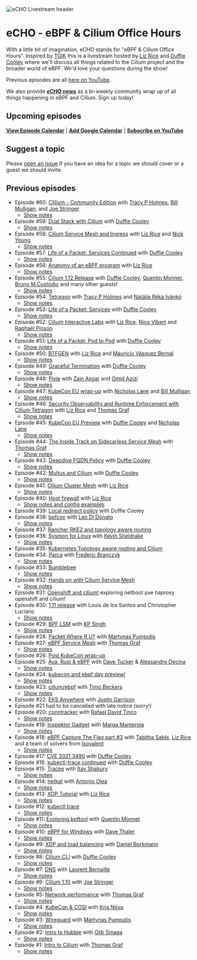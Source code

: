 ![eCHO Livestream header](images/echo-cilium-ebpf-k8s.png)

# eCHO - eBPF & Cilium Office Hours

With a little bit of imagination, eCHO stands for "eBPF & Cilium Office Hours". Inspired by [TGIK](https://github.com/vmware-tanzu/tgik) this is a livestream hosted by [Liz Rice](https://twitter.com/lizrice) and [Duffie Cooley](https://twitter.com/mauilion) where we'll discuss all things related to the Cilium project and the broader world of eBPF. We'd love your questions during the show!

Previous episodes are all [here on YouTube](https://www.youtube.com/playlist?list=PLDg_GiBbAx-mY3VFLPbLHcxo6wUjejAOC).

We also provide **[eCHO news](https://cilium.io/newsletter/)** as a bi-weekly community wrap up of all things happening in eBPF and Cilium. Sign up today!

## Upcoming episodes

[**View Episode Calendar**](https://calendar.google.com/calendar/embed?src=c_r0u072069ks1htjgkn8j4a9dj0%40group.calendar.google.com&ctz=Europe%2FLondon) | [**Add Google Calendar**](https://calendar.google.com/calendar/u/0?cid=Y19yMHUwNzIwNjlrczFodGpna244ajRhOWRqMEBncm91cC5jYWxlbmRhci5nb29nbGUuY29t) | [**Subscribe on YouTube**](https://youtube.com/playlist?list=PLDg_GiBbAx-mY3VFLPbLHcxo6wUjejAOC)

## Suggest a topic

Please [open an issue](https://github.com/isovalent/eCHO/issues/new) if you have an idea for a topic we should cover or a guest we should invite.

## Previous episodes

- Episode #60: [Clilium - Community Edition](https://youtu.be/vJLW8V72vMk) with [Tracy P Holmes](https://twitter.com/tracypholmes), [Bill Mulligan](https://twitter.com/breakawaybilly), and [Joe Stringer](https://twitter.com/joestringernz)
  - [Show notes](episodes/060)
- Episode #59: [Dual Stack with Cilium](https://youtu.be/SwXvGeMy3Wg) with [Duffie Cooley](https://twitter.com/mauilion)
  - [Show notes](episodes/059)
- Episode #58: [Cilium Service Mesh and Ingress](https://youtu.be/oeh3u4V2--M) with [Liz Rice](https://twitter.com/lizrice) and [Nick Young](https://twitter.com/youngnick)
  - [Show notes](episodes/058)
- Episode #57: [Life of a Packet: Services Continued](https://youtu.be/Pju0MQRblmc) with [Duffie Cooley](https://twitter.com/mauilion)
  - [Show notes](episodes/057)
- Episode #56: [Anatomy of an eBPF program](https://youtu.be/nXL737H8Kcc) with [Liz Rice](https://twitter.com/lizrice)
  - [Show notes](episodes/056)
- Episode #55: [Cilium 1.12 Release](https://youtu.be/oeh3u4V2--M) with [Duffie Cooley](https://twitter.com/mauilion), [Quentin
  Monnet](https://twitter.com/qeole), [Bruno M.Custódio](https://twitter.com/bmcustodio) and many other guests!
  - [Show notes](episodes/055)
- Episode #54: [Tetragon](https://youtu.be/vVFg8WkaeeM) with [Tracy P Holmes](https://twitter.com/tracypholmes) and [Natália Réka Ivánkó](https://twitter.com/nataliaivanko)
  - [Show notes](episodes/054)
- Episode #53: [Life of a Packet: Services](https://youtu.be/SGfMEpjq07Q) with [Duffie Cooley](https://twitter.com/mauilion)
  - [Show notes](episodes/053)
- Episode #52: [Cilium Interactive Labs](https://youtu.be/HiT2wxQdNBM) with [Liz Rice](https://twitter.com/lizrice), [Nico Vibert](https://twitter.com/nicovibert) and [Raphaël Pinson](https://twitter.com/raphink)
  - [Show notes](episodes/052)
- Episode #51: [Life of a Packet: Pod to Pod](https://youtu.be/0BKU6avwS98) with [Duffie Cooley](https://twitter.com/mauilion)
  - [Show notes](episodes/051)
- Episode #50: [BTFGEN](https://youtu.be/zdbCvGSdFiQ) with [Liz Rice](https://twitter.com/lizrice) and [Mauricio Vásquez Bernal](https://twitter.com/maurovasquezb)
  - [Show notes](episodes/050)
- Episode #49: [Graceful Termination](https://youtu.be/9GBxJMp6UkI) with [Duffie Cooley](https://twitter.com/mauilion)
  - [Show notes](episodes/049)
- Episode #48: [Pixie](https://youtu.be/j090RUVuKKk) with [Zain Asgar](https://twitter.com/zainasgar) and [Omid Azizi](https://twitter.com/oazizi)
  - [Show notes](/episodes/048)   
- Episode #47: [KubeCon EU wrap-up](https://youtu.be/fTTBk4YFeyc) with [Nicholas Lane](https://twitter.com/apinick) and [Bill Mulligan](https://twitter.com/breakawaybilly)
  - [Show notes](/episodes/047)  
- Episode #46: [Security Observability and Runtime Enforcement with Cilium Tetragon](https://youtu.be/1rpykZ8FUvs) with [Liz Rice](https://twitter.com/lizrice) and [Thomas Graf](https://twitter.com/tgraf__)
  - [Show notes](/episodes/046)  
- Episode #45: [KubeCon EU Preview](https://youtu.be/0-mD02qYXHg) with [Duffie
  Cooley](https://twitter.com/mauilion) and [Nicholas Lane](https://twitter.com/apinick)
  - [Show notes](/episodes/045)  
- Episode #44: [The Inside Track on Sidecarless Service Mesh](https://youtu.be/XpccICEYqiA) with [Thomas Graf](https://twitter.com/tgraf__)
  - [Show notes](/episodes/044)  
- Episode #43: [Deepdive FQDN Policy](https://youtu.be/iJ98HRZi8hM) with [Duffie
  Cooley](https://twitter.com/mauilion)
  - [Show notes](/episodes/043)  
- Episode #42: [Multus and Cilium](https://youtu.be/bIYZrSoGTFg) with [Duffie
  Cooley](https://twitter.com/mauilion)
  - [Show notes](/episodes/042)  
- Episode #41: [Cilium Cluster Mesh](https://youtu.be/VBOONHW65NU) with [Liz
  Rice](https://twitter.com/lizrice)
  - [Show notes](/episodes/041)  
- Episode #40: [Host firewall](https://youtu.be/GLLLcz398K0) with [Liz Rice](https://twitter.com/lizrice)
  - [Show notes and config examples](/episodes/040)
- Episode #39: [Local redirect policy](https://youtu.be/BT_gdlhjiQc) with Duffie Cooley
- Episode #38: [bpfcov](https://youtu.be/wul6NBU23zY) with [Leo Di Donato](https://twitter.com/leodido)
  - [Show notes](/episodes/038)
- Episode #37: [Rancher RKE2 and topology aware routing](https://youtu.be/P7WKlhyoyMA)
- Episode #36: [Sysmon for Linux](https://youtu.be/HsvYBnGq3FA) with [Kevin Sheldrake](https://twitter.com/kevsecurity)
  - [Show notes](/episodes/036)
- Episode #35: [Kubernetes Topology aware routing and Cilium](https://youtu.be/7Clr3rY02NQ)
- Episode #34: [Parca](https://youtu.be/HGyNZaJuqIM) with [Frederic Branczyk](https://twitter.com/fredbrancz)
  - [Show notes](/episodes/034)
- Episode #33: [Bumblebee](https://youtu.be/AYLpK5zHzCo)
  - [Show notes](/episodes/033)
- Episode #32: [Hands on with Cilium Service Mesh](https://youtu.be/s-tgbD7wN3U)
  - [Show notes](/episodes/032)
- Episode #31: [Openshift and cilium!](https://youtu.be/4jwIBS5IzYg) exploring
  netboot pxe haproxy openshift and cilium!
- Episode #30: [1.11 release](https://youtu.be/nsfbFUO8eu4) with Louis de los Santos and Christopher Luciano
  - [Show notes](/episodes/030)
- Episode #29: [BPF LSM](https://youtu.be/OBFYMBHrstI) with [KP Singh](https://twitter.com/_kpsingh)
  - [Show notes](/episodes/029)
- Episode #28: [Packet Where R U?](https://youtu.be/JEY3s0JAB1s) with [Martynas Pumputis](https://twitter.com/martyns)
- Episode #27: [eBPF Service Mesh](https://youtu.be/nJT0ASbGLvs) with [Thomas Graf](https://twitter.com/tgraf__)
  - [Show notes](/episodes/027)
- Episode #26: [Post KubeCon wrap-up](https://www.youtube.com/watch?v=Qw_epZdkHFw)
- Episode #25: [Aya, Rust & eBPF](https://youtu.be/TQ0ou-eFLAk) with [Dave Tucker](https://twitter.com/dave-tucker) & [Alessandro Decina](https://twitter.com/alessandrod)
  - [Show notes](/episodes/025)
- Episode #24: [kubecon and ebpf day preview!](https://youtu.be/do6yKVlICIc)
  - [Show notes](/episodes/024)
- Episode #23: [cilium/ebpf](https://youtu.be/8z2R13GRi5g) with [Timo Beckers](https://github.com/ti-mo)
  - [Show notes](/episodes/023)
- Episode #22: [EKS Anywhere](https://youtu.be/yAoZi89CZ5o) with [Justin Garrison](https://twitter.com/rothgar)
- Episode #21 had to be cancelled with late notice (sorry!)
- Episode #20: [conntracker](https://youtu.be/NuXo8waYKzA) with [Rafael David Tinco](https://twitter.com/rafaeldtinoco)
  - [Show notes](/epsisodes/020)
- Episode #19: [Inspektor Gadget](https://youtu.be/RZ2qNm_vlUc) with [Marga Manterola](https://twitter.com/marga_manterola)
  - [Show notes](/episodes/019)
- Episode #18: [eBPF Capture The Flag part #3](https://youtu.be/l18YnO2b7mM)
  with [Tabitha Sable](https://twitter.com/tabbysable), [Liz
  Rice](https://twitter.com/lizrice) and a team of solvers from
  [Isovalent](https://isovalent.com)
  - [Show notes](/episodes/018)
- Episode #17: [CVE 2021 3490](https://youtu.be/VZ1V2nMvQH4) with [Duffie
  Cooley](https://twitter.com/mauilion)
- Episode #16: [kubectl-trace continued](https://youtu.be/cXyYT0Zhors) with
  [Duffie Cooley](https://twitter.com/mauilion)
- Episode #15: [Tracee](https://youtu.be/aOgidMoPz9A) with [Itay Shakury](https://twitter.com/itaysk)
  - [Show notes](/episodes/015)
- Episode #14: [netkat](https://youtu.be/yabzjJMdI08) with [Antonio Ojea](https://twitter.com/itsuugo)
  - [Show notes](/episodes/014)  
- Episode #13: [XDP Tutorial](https://youtu.be/YUI78vC4qSQ) with [Liz Rice](https://twitter.com/lizrice)
  - [Show notes](/episodes/013)
- Episode #12: [kubectl trace](https://youtu.be/J-fyQ3H4hLw)
  - [Show notes](/episodes/012)
- Episode #11: [Exploring bpftool](https://youtu.be/1EOLh3zzWP4) with [Quentin Monnet](https://twitter.com/qeole)
  - [Show notes](/episodes/011)
- Episode #10: [eBPF for Windows](https://youtu.be/LrrV-eo6fug) with [Dave Thaler](https://github.com/dthaler)
  - [Show notes](/episodes/010)
- Episode #9: [XDP and load balancing](https://youtu.be/OIyPm6K4ooY) with [Daniel Borkmann](https://github.com/borkmann)
  - [Show notes](/episodes/009)
- Episode #8: [Cilium CLI](https://youtu.be/ndjmaM1i0WQ) with [Duffie Cooley](https://twitter.com/mauilion)
  - [Show notes](/episodes/008)
- Episode #7: [DNS](https://youtu.be/mo0RIJZypbQ) with [Laurent Bernaille](https://twitter.com/lbernail)
  - [Show notes](/episodes/007)
- Episode #6: [Cilium 1.10](https://youtu.be/y5xcvr_fgxc) with [Joe Stringer](https://twitter.com/joestringernz)
  - [Show notes](/episodes/006)
- Episode #5: [Network performance](https://youtu.be/2lGag_j4dIw) with [Thomas Graf](https://twitter.com/tgraf__)
  - [Show notes](/episodes/005)
- Episode #4: [KubeCon & COSI](https://youtu.be/d2I2kLd7AwU) with [Kris Nóva](https://twitter.com/krisnova)
  - [Show notes](/episodes/004)
- Episode #3: [Wireguard](https://youtu.be/-awkPi3D60E) with [Martynas Pumputis](https://twitter.com/martyns)
  - [Show notes](/episodes/003)
- Episode #2: [Intro to Hubble](https://youtu.be/hD2iJUyIXQw) with [Glib Smaga](https://twitter.com/glibsm)
  - [Show notes](/episodes/002)
- Episode #1: [Intro to Cilium](https://youtu.be/80OYrzS1dCA) with [Thomas Graf](https://twitter.com/tgraf__)
  - [Show notes](/episodes/001)
